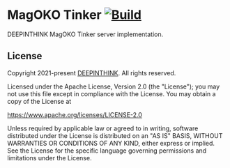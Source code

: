 # MagOKO Tinker [![Build](https://github.com/deepinthink-magoko/magoko-tinker/actions/workflows/maven.yml/badge.svg)](https://github.com/deepinthink-magoko/magoko-tinker/actions/workflows/maven.yml)
DEEPINTHINK MagOKO Tinker server implementation.

## License
Copyright 2021-present [DEEPINTHINK](https://github.com/deepinthink).
 All rights reserved.

Licensed under the Apache License, Version 2.0 (the "License");
you may not use this file except in compliance with the License.
You may obtain a copy of the License at

https://www.apache.org/licenses/LICENSE-2.0

Unless required by applicable law or agreed to in writing, software
distributed under the License is distributed on an "AS IS" BASIS,
WITHOUT WARRANTIES OR CONDITIONS OF ANY KIND, either express or implied.
See the License for the specific language governing permissions and
limitations under the License.
